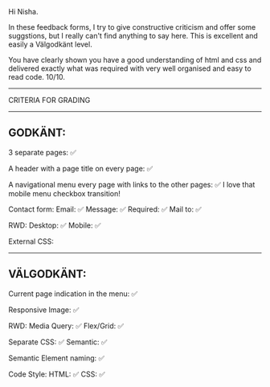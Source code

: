 Hi Nisha.

In these feedback forms, I try to give constructive criticism and offer some suggstions, but I really can't find anything to say here. This is excellent and easily a Välgodkänt level.

You have clearly shown you have a good understanding of html and css and delivered exactly what was required with very well organised and easy to read code. 10/10. 

*************************************

CRITERIA FOR GRADING

*************************************

GODKÄNT:
-------------------------------------

3 separate pages: ✅

A header with a page title on every page: ✅

A navigational menu every page with links to the other pages: ✅
  I love that mobile menu checkbox transition!

Contact form:
    Email: ✅
    Message: ✅
    Required: ✅
    Mail to: ✅

RWD:
    Desktop: ✅
    Mobile: ✅

External CSS: 

-------------------------------------

VÄLGODKÄNT:
-------------------------------------

Current page indication in the menu: ✅


Responsive Image: ✅

RWD:
  Media Query: ✅
  Flex/Grid: ✅

Separate CSS: ✅
  Semantic: ✅

Semantic Element naming: ✅

Code Style:
  HTML: ✅
  CSS: ✅